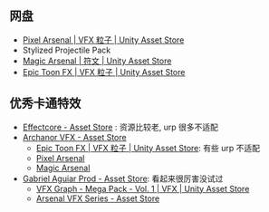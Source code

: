 ## 网盘

- [Pixel Arsenal | VFX 粒子 | Unity Asset Store](https://assetstore.unity.com/packages/vfx/particles/pixel-arsenal-74726)
- Stylized Projectile Pack
- [Magic Arsenal | 符文 | Unity Asset Store](https://assetstore.unity.com/packages/vfx/particles/spells/magic-arsenal-20869)
- [Epic Toon FX | VFX 粒子 | Unity Asset Store](https://assetstore.unity.com/packages/vfx/particles/epic-toon-fx-57772)

## 优秀卡通特效


- [Effectcore - Asset Store](https://assetstore.unity.com/publishers/25749) : 资源比较老, urp 很多不适配
- [Archanor VFX - Asset Store](https://assetstore.unity.com/publishers/8569)
	- [Epic Toon FX | VFX 粒子 | Unity Asset Store](https://assetstore.unity.com/packages/vfx/particles/epic-toon-fx-57772): 有些 urp 不适配
	- [Pixel Arsenal](https://assetstore.unity.com/packages/vfx/particles/pixel-arsenal-74726)
	- [Magic Arsenal](https://assetstore.unity.com/packages/vfx/particles/spells/magic-arsenal-20869)
- [Gabriel Aguiar Prod - Asset Store](https://assetstore.unity.com/publishers/31523): 看起来很厉害没试过
	- [VFX Graph - Mega Pack - Vol. 1 | VFX | Unity Asset Store](https://assetstore.unity.com/packages/vfx/vfx-graph-mega-pack-vol-1-207846)
	- [Arsenal VFX Series - Asset Store](https://assetstore.unity.com/lists/arsenal-vfx-series-129832)